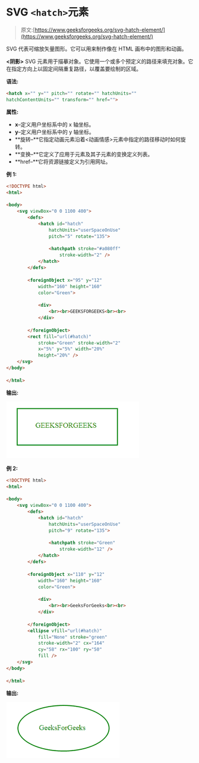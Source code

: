 # SVG `<hatch>`元素

> 原文:[https://www.geeksforgeeks.org/svg-hatch-element/](https://www.geeksforgeeks.org/svg-hatch-element/)

SVG 代表可缩放矢量图形。它可以用来制作像在 HTML 画布中的图形和动画。

**<阴影>** SVG 元素用于描摹对象。它使用一个或多个预定义的路径来填充对象。它在指定方向上以固定间隔重复路径，以覆盖要绘制的区域。

**语法:**

```html
<hatch x="" y="" pitch="" rotate="" hatchUnits="" 
hatchContentUnits="" transform="" href="">

```

**属性:**

*   **x**–定义用户坐标系中的 x 轴坐标。
*   **y**–定义用户坐标系中的 y 轴坐标。
*   **旋转–**它指定动画元素沿着<动画情感>元素中指定的路径移动时如何旋转。
*   **变换–**它定义了应用于元素及其子元素的变换定义列表。
*   **href–**它将资源链接定义为引用网址。

**例 1:**

```html
<!DOCTYPE html>
<html>

<body>
    <svg viewBox="0 0 1100 400">
        <defs>
            <hatch id="hatch" 
                hatchUnits="userSpaceOnUse" 
                pitch="5" rotate="135">

                <hatchpath stroke="#a080ff" 
                    stroke-width="2" />
            </hatch>
        </defs>

        <foreignObject x="95" y="12" 
            width="160" height="160" 
            color="Green">

            <div>
                <br><br>GEEKSFORGEEKS<br><br>
            </div>

        </foreignObject>
        <rect fill="url(#hatch)" 
            stroke="Green" stroke-width="2" 
            x="5%" y="5%" width="20%" 
            height="20%" />
    </svg>
</body>

</html>
```

**输出:**

![](img/79b2edf0950ddb00fbb187814dc9298e.png)

**例 2:**

```html
<!DOCTYPE html>
<html>

<body>
    <svg viewBox="0 0 1100 400">
        <defs>
            <hatch id="hatch" 
                hatchUnits="userSpaceOnUse" 
                pitch="9" rotate="135">

                <hatchpath stroke="Green" 
                    stroke-width="12" />
            </hatch>
        </defs>

        <foreignObject x="110" y="12" 
            width="160" height="160" 
            color="Green">

            <div>
                <br><br>GeeksForGeeks<br><br>
            </div>

        </foreignObject>
        <ellipse vfill="url(#hatch)" 
            fill="None" stroke="green" 
            stroke-width="2" cx="164" 
            cy="58" rx="100" ry="50"
            fill />
    </svg>
</body>

</html>
```

**输出:**

![](img/0dc2c62317900bef7fb2a1eb2c95b5da.png)